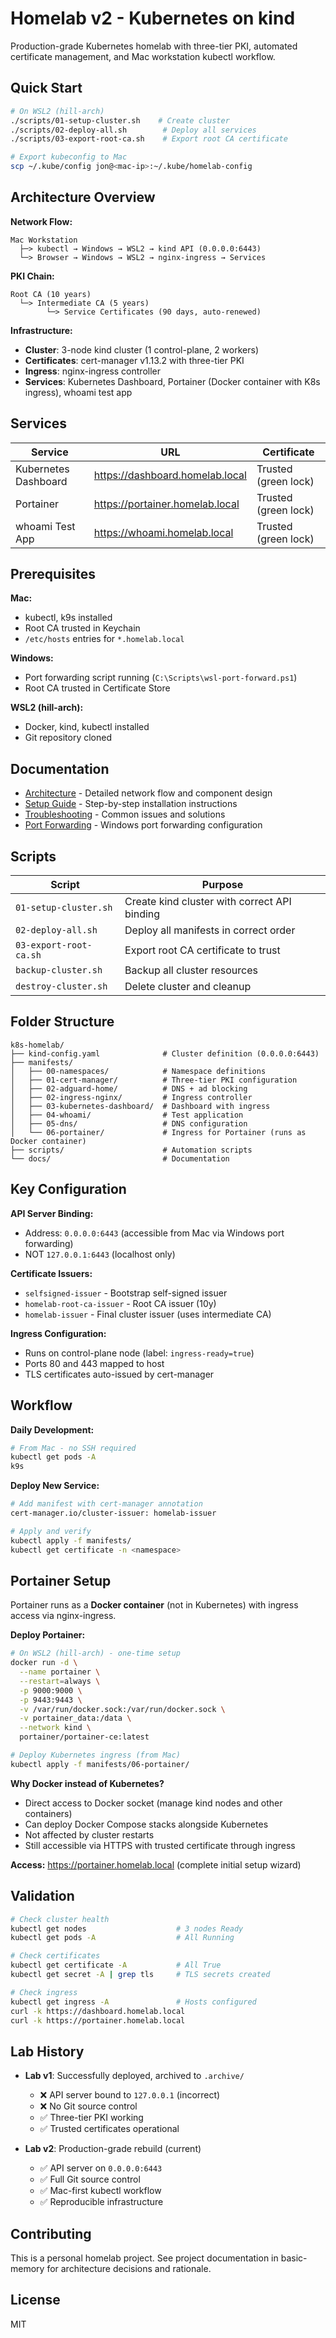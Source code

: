 # Homelab v2 - Kubernetes on kind

Production-grade Kubernetes homelab with three-tier PKI, automated certificate management, and Mac workstation kubectl workflow.

## Quick Start

```bash
# On WSL2 (hill-arch)
./scripts/01-setup-cluster.sh    # Create cluster
./scripts/02-deploy-all.sh        # Deploy all services
./scripts/03-export-root-ca.sh    # Export root CA certificate

# Export kubeconfig to Mac
scp ~/.kube/config jon@<mac-ip>:~/.kube/homelab-config
```

## Architecture Overview

**Network Flow:**
```
Mac Workstation
  ├─> kubectl → Windows → WSL2 → kind API (0.0.0.0:6443)
  └─> Browser → Windows → WSL2 → nginx-ingress → Services
```

**PKI Chain:**
```
Root CA (10 years)
  └─> Intermediate CA (5 years)
        └─> Service Certificates (90 days, auto-renewed)
```

**Infrastructure:**
- **Cluster**: 3-node kind cluster (1 control-plane, 2 workers)
- **Certificates**: cert-manager v1.13.2 with three-tier PKI
- **Ingress**: nginx-ingress controller
- **Services**: Kubernetes Dashboard, Portainer (Docker container with K8s ingress), whoami test app

## Services

| Service | URL | Certificate |
|---------|-----|-------------|
| Kubernetes Dashboard | https://dashboard.homelab.local | Trusted (green lock) |
| Portainer | https://portainer.homelab.local | Trusted (green lock) |
| whoami Test App | https://whoami.homelab.local | Trusted (green lock) |

## Prerequisites

**Mac:**
- kubectl, k9s installed
- Root CA trusted in Keychain
- `/etc/hosts` entries for `*.homelab.local`

**Windows:**
- Port forwarding script running (`C:\Scripts\wsl-port-forward.ps1`)
- Root CA trusted in Certificate Store

**WSL2 (hill-arch):**
- Docker, kind, kubectl installed
- Git repository cloned

## Documentation

- [Architecture](docs/architecture.md) - Detailed network flow and component design
- [Setup Guide](docs/setup.md) - Step-by-step installation instructions
- [Troubleshooting](docs/troubleshooting.md) - Common issues and solutions
- [Port Forwarding](docs/port-forwarding.md) - Windows port forwarding configuration

## Scripts

| Script | Purpose |
|--------|---------|
| `01-setup-cluster.sh` | Create kind cluster with correct API binding |
| `02-deploy-all.sh` | Deploy all manifests in correct order |
| `03-export-root-ca.sh` | Export root CA certificate to trust |
| `backup-cluster.sh` | Backup all cluster resources |
| `destroy-cluster.sh` | Delete cluster and cleanup |

## Folder Structure

```
k8s-homelab/
├── kind-config.yaml              # Cluster definition (0.0.0.0:6443)
├── manifests/
│   ├── 00-namespaces/            # Namespace definitions
│   ├── 01-cert-manager/          # Three-tier PKI configuration
│   ├── 02-adguard-home/          # DNS + ad blocking
│   ├── 02-ingress-nginx/         # Ingress controller
│   ├── 03-kubernetes-dashboard/  # Dashboard with ingress
│   ├── 04-whoami/                # Test application
│   ├── 05-dns/                   # DNS configuration
│   └── 06-portainer/             # Ingress for Portainer (runs as Docker container)
├── scripts/                      # Automation scripts
└── docs/                         # Documentation
```

## Key Configuration

**API Server Binding:**
- Address: `0.0.0.0:6443` (accessible from Mac via Windows port forwarding)
- NOT `127.0.0.1:6443` (localhost only)

**Certificate Issuers:**
- `selfsigned-issuer` - Bootstrap self-signed issuer
- `homelab-root-ca-issuer` - Root CA issuer (10y)
- `homelab-issuer` - Final cluster issuer (uses intermediate CA)

**Ingress Configuration:**
- Runs on control-plane node (label: `ingress-ready=true`)
- Ports 80 and 443 mapped to host
- TLS certificates auto-issued by cert-manager

## Workflow

**Daily Development:**
```bash
# From Mac - no SSH required
kubectl get pods -A
k9s
```

**Deploy New Service:**
```bash
# Add manifest with cert-manager annotation
cert-manager.io/cluster-issuer: homelab-issuer

# Apply and verify
kubectl apply -f manifests/
kubectl get certificate -n <namespace>
```

## Portainer Setup

Portainer runs as a **Docker container** (not in Kubernetes) with ingress access via nginx-ingress.

**Deploy Portainer:**
```bash
# On WSL2 (hill-arch) - one-time setup
docker run -d \
  --name portainer \
  --restart=always \
  -p 9000:9000 \
  -p 9443:9443 \
  -v /var/run/docker.sock:/var/run/docker.sock \
  -v portainer_data:/data \
  --network kind \
  portainer/portainer-ce:latest

# Deploy Kubernetes ingress (from Mac)
kubectl apply -f manifests/06-portainer/
```

**Why Docker instead of Kubernetes?**
- Direct access to Docker socket (manage kind nodes and other containers)
- Can deploy Docker Compose stacks alongside Kubernetes
- Not affected by cluster restarts
- Still accessible via HTTPS with trusted certificate through ingress

**Access:** https://portainer.homelab.local (complete initial setup wizard)

## Validation

```bash
# Check cluster health
kubectl get nodes                    # 3 nodes Ready
kubectl get pods -A                  # All Running

# Check certificates
kubectl get certificate -A           # All True
kubectl get secret -A | grep tls     # TLS secrets created

# Check ingress
kubectl get ingress -A               # Hosts configured
curl -k https://dashboard.homelab.local
curl -k https://portainer.homelab.local
```

## Lab History

- **Lab v1**: Successfully deployed, archived to `.archive/`
  - ❌ API server bound to `127.0.0.1` (incorrect)
  - ❌ No Git source control
  - ✅ Three-tier PKI working
  - ✅ Trusted certificates operational

- **Lab v2**: Production-grade rebuild (current)
  - ✅ API server on `0.0.0.0:6443`
  - ✅ Full Git source control
  - ✅ Mac-first kubectl workflow
  - ✅ Reproducible infrastructure

## Contributing

This is a personal homelab project. See project documentation in basic-memory for architecture decisions and rationale.

## License

MIT